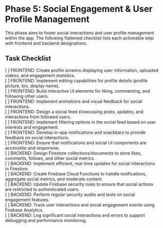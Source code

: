 # Phase 5: Social Engagement & User Profile Management

This phase aims to foster social interactions and user profile management within the app. The following flattened checklist lists each actionable step with frontend and backend designations.

## Task Checklist

[ ] FRONTEND: Create profile screens displaying user information, uploaded videos, and engagement statistics.  
[ ] FRONTEND: Implement editing capabilities for profile details (profile picture, bio, display name).  
[ ] FRONTEND: Build interactive UI elements for liking, commenting, and following other users.  
[ ] FRONTEND: Implement animations and visual feedback for social interactions.  
[ ] FRONTEND: Design a social feed showcasing posts, updates, and interactions from followed users.  
[ ] FRONTEND: Implement filtering options in the social feed based on user interests and engagement.  
[ ] FRONTEND: Develop in-app notifications and snackbars to provide feedback on social interactions.  
[ ] FRONTEND: Ensure that notifications and social UI components are accessible and responsive.  
[ ] BACKEND: Design Firestore collections/documents to store likes, comments, follows, and other social metrics.  
[ ] BACKEND: Implement efficient, real-time updates for social interactions in Firestore.  
[ ] BACKEND: Create Firebase Cloud Functions to handle notifications, aggregate social metrics, and moderate content.  
[ ] BACKEND: Update Firebase security rules to ensure that social actions are restricted to authenticated users.  
[ ] BACKEND: Perform regular security audits and tests on social engagement features.  
[ ] BACKEND: Track user interactions and social engagement events using Firebase Analytics.  
[ ] BACKEND: Log significant social interactions and errors to support debugging and performance monitoring. 
